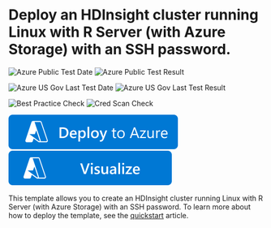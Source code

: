 # Deploy an HDInsight cluster running Linux with R Server (with Azure Storage) with an SSH password.

![Azure Public Test Date](https://azurequickstartsservice.blob.core.windows.net/badges/101-hdinsight-rserver/PublicLastTestDate.svg)
![Azure Public Test Result](https://azurequickstartsservice.blob.core.windows.net/badges/101-hdinsight-rserver/PublicDeployment.svg)

![Azure US Gov Last Test Date](https://azurequickstartsservice.blob.core.windows.net/badges/101-hdinsight-rserver/FairfaxLastTestDate.svg)
![Azure US Gov Last Test Result](https://azurequickstartsservice.blob.core.windows.net/badges/101-hdinsight-rserver/FairfaxDeployment.svg)

![Best Practice Check](https://azurequickstartsservice.blob.core.windows.net/badges/101-hdinsight-rserver/BestPracticeResult.svg)
![Cred Scan Check](https://azurequickstartsservice.blob.core.windows.net/badges/101-hdinsight-rserver/CredScanResult.svg)

[![Deploy To Azure](https://raw.githubusercontent.com/Azure/azure-quickstart-templates/master/1-CONTRIBUTION-GUIDE/images/deploytoazure.svg?sanitize=true)](https://portal.azure.com/#create/Microsoft.Template/uri/https%3A%2F%2Fraw.githubusercontent.com%2FAzure%2Fazure-quickstart-templates%2Fmaster%2F101-hdinsight-rserver%2Fazuredeploy.json)
[![Visualize](https://raw.githubusercontent.com/Azure/azure-quickstart-templates/master/1-CONTRIBUTION-GUIDE/images/visualizebutton.svg?sanitize=true)](http://armviz.io/#/?load=https%3A%2F%2Fraw.githubusercontent.com%2FAzure%2Fazure-quickstart-templates%2Fmaster%2F101-hdinsight-rserver%2Fazuredeploy.json)

This template allows you to create an HDInsight cluster running Linux with R Server (with Azure Storage) with an SSH password. To learn more about how to deploy the template, see the [quickstart](https://docs.microsoft.com/en-us/azure/hdinsight/r-server/quickstart-resource-manager-template) article.
